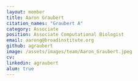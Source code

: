 ```yaml
---
layout: member
title: Aaron Graubert
citation_names: "Graubert A"
category: Associate
position: Associate Computational Biologist
email: aarong@broadinstitute.org
github: agraubert
image: /assets/images/team/Aaron_Graubert.jpeg
cv:
linkedin: agraubert
alum: true
---
```


